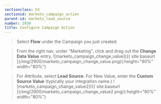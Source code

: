 ```yaml
---
sectionclass: h3
sectionid: marketo_campaign_action
parent-id: marketo_lead_source
number: 2930
title: Configure Campaign Action
---
```


> Select **Flow** under the Campaign you just created.

> From the right nav, under "Marketing", click and drag out the **Change Data Value** entry.
![marketo_campaign_change_value]({{ site.baseurl }}/img/2900/marketo_campaign_change_value.png){:height="80%" width="80%"}

> For Attribute, select **Lead Source**. For New Value, enter the **Custom Source Value** (typically your integration name.)
![marketo_campaign_change_value2]({{ site.baseurl }}/img/2900/marketo_campaign_change_value2.png){:height="80%" width="80%"}
